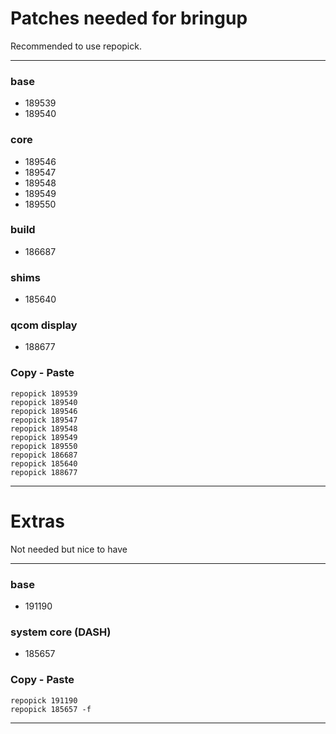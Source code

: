 # Patches needed for bringup

Recommended to use repopick.

-----

### base

- 189539
- 189540

### core

- 189546
- 189547
- 189548
- 189549
- 189550

### build

- 186687

### shims

- 185640

### qcom display

- 188677

### Copy - Paste
    repopick 189539
    repopick 189540
    repopick 189546
    repopick 189547
    repopick 189548
    repopick 189549
    repopick 189550
    repopick 186687
    repopick 185640
    repopick 188677

-----

# Extras

Not needed but nice to have

-----

### base

- 191190

### system core (DASH)

- 185657

### Copy - Paste
    repopick 191190
    repopick 185657 -f

-----
